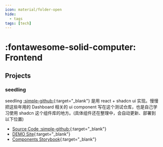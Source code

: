 ```yaml
---
icon: material/folder-open
hide:
  - tags
tags: [tech]
---
```


# :fontawesome-solid-computer: Frontend

## Projects

### seedling

seedling [:simple-github:](https://github.com/xiongjia/seedling){:target="\_blank"} 是用 react + shadcn ui 实现。慢慢把这些年用的 Dashboard 相关的 ui component 写在这个测试仓库，也是自己学习使用 shadcn 这个组件库的地方。(具体组件还在整理中，会自动更新、部署到以下位置)

- [Source Code :simple-github:](https://github.com/xiongjia/seedling){:target="\_blank"} 
- [DEMO Site](https://xiongjia.github.io/seedling/){:target="\_blank"} 
- [Components Storybook](https://xiongjia.github.io/seedling/docs/){:target="\_blank"} 
